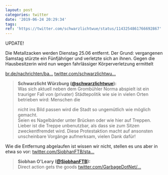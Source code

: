 ```yaml
---
layout: post
categories: twitter
date: '2019-06-24 20:29:34'
tags: 
ref: 'https://twitter.com/schwarzlichtwue/status/1143254861766692867'
---
```

UPDATE!



Die Metallzacken werden Dienstag 25.06 entfernt. Der Grund: vergangenen Samstag stürzte ein Fünfjähriger und verletzte sich an ihnen. Gegen die Hausbesitzerin wird nun wegen fahrlässiger Körperverletzung ermittelt



[br.de/nachrichten/ba…](https://www.br.de/nachrichten/bayern/stahlzacken-abschreckung-fuenfjaehriger-stuerzt-verletzt-sic,RUJq1EW) [twitter.com/schwarzlichtwu…](https://twitter.com/schwarzlichtwue/status/1138008944423636993)
> <b>Schwarzlicht Würzburg ([@schwarzlichtwue](https://twitter.com/schwarzlichtwue)):</b>  
>Was sich aktuell neben dem Grombühler Norma abspielt ist ein trauriger Fall von (privater) Städtepolitik wie sie in vielen Orten betrieben wird: Menschen die  
>  
>nicht ins Bild passen wird die Stadt so ungemütlich wie möglich gemacht.   
>Seien es Nagelbänder unter Brücken oder wie hier auf Treppen. Lieber ist die Treppe unbenutzbar, als dass sie zum Sitzen zweckentfremdet wird. Diese Protestaktion macht auf ansonsten unscheinbare Vorgänge aufmerksam, vielen Dank dafür!  


Wie die Entfernung abgelaufen ist wissen wir nicht, stellen es uns aber in etwa so vor: [twitter.com/SiobhanFTB/sta…](https://twitter.com/SiobhanFTB/status/1147148422928953344?s=19)
> <b>Siobhan O'Leary ([@SiobhanFTB](https://twitter.com/SiobhanFTB)):</b>  
>Direct action gets the goods [twitter.com/GarbageDotNet/…](https://twitter.com/GarbageDotNet/status/1146601697390678016)  

